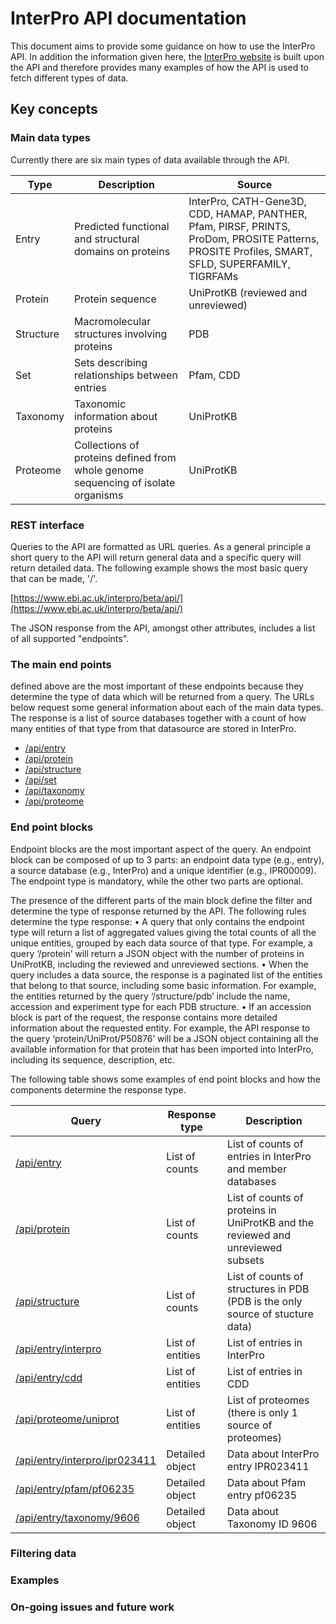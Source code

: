 # InterPro API documentation

This document aims to provide some guidance on how to use the InterPro API. In addition the information given here, 
the [InterPro website](https://www.ebi.ac.uk/interpro/beta) is built upon the API and therefore provides many examples
of how the API is used to fetch different types of data.

## Key concepts

### Main data types
Currently there are six main types of data available through the API.

|Type| Description|Source|
|----|----|----|
|Entry| Predicted functional and structural domains on proteins| InterPro, CATH-Gene3D, CDD, HAMAP, PANTHER, Pfam, PIRSF, PRINTS, ProDom, PROSITE Patterns, PROSITE Profiles, SMART, SFLD, SUPERFAMILY, TIGRFAMs| 
|Protein| Protein sequence| UniProtKB (reviewed and unreviewed)|
|Structure| Macromolecular structures involving proteins| PDB|
|Set| Sets describing relationships between entries|Pfam, CDD|
|Taxonomy| Taxonomic information about proteins|UniProtKB|
|Proteome| Collections of proteins defined from whole genome sequencing of isolate organisms|UniProtKB|

### REST interface
Queries to the API are formatted as URL queries. As a general principle a short query to the API will return general 
data and a specific query will return detailed data. The following example shows the most basic query that can 
be made, '/'.  

[https://www.ebi.ac.uk/interpro/beta/api/](https://www.ebi.ac.uk/interpro/beta/api/)

The JSON response from the API, amongst other attributes, includes a list of all supported  "endpoints". 


### The main end points 
defined above are the most important of these endpoints because they determine the type of data which will be returned from a query. The URLs below request some general information about each of the main data types. The response is a list of source databases together with a count of how many entities of that type from that datasource are stored in InterPro.

* [/api/entry](https://www.ebi.ac.uk/interpro/beta/api/entry)
* [/api/protein](https://www.ebi.ac.uk/interpro/beta/api/protein)
* [/api/structure](https://www.ebi.ac.uk/interpro/beta/api/structure)
* [/api/set](https://www.ebi.ac.uk/interpro/beta/api/set)
* [/api/taxonomy](https://www.ebi.ac.uk/interpro/beta/api/taxonomy)
* [/api/proteome](https://www.ebi.ac.uk/interpro/beta/api/proteome)


### End point blocks
Endpoint blocks are the most important aspect of the query. An endpoint block can be composed of up to 3 parts: an endpoint data type (e.g., entry), a source database (e.g., InterPro) and a unique identifier (e.g., IPR00009). The endpoint type is mandatory, while the other two parts are optional.

The presence of the different parts of the main block define the filter and determine the type of response returned by the API. The following rules determine the type response:
• A query that only contains the endpoint type will return a list of aggregated values giving the total counts of all the unique entities, grouped by each data source of that type. For example, a query ‘/protein’ will return a JSON object with the number of proteins in UniProtKB, including the reviewed and unreviewed sections.
• When the query includes a data source, the response is a paginated list of the entities that belong to that source, including some basic information. For example, the entities returned by the query ‘/structure/pdb’ include the name, accession and experiment type for each PDB structure.
• If an accession block is part of the request, the response contains more detailed information about the requested entity. For example, the API response to the query ‘protein/UniProt/P50876’ will be a JSON object containing all the available information for that protein that has been imported into InterPro, including its sequence, description, etc.

The following table shows some examples of end point blocks and how the components determine the response type.

|Query|Response type|Description|
|------|-------|------|
|[/api/entry](https://www.ebi.ac.uk/interpro/beta/api/entry)|List of counts|List of counts of entries in InterPro and member databases|
|[/api/protein](https://www.ebi.ac.uk/interpro/beta/api/protein)|List of counts|List of counts of proteins in UniProtKB and the reviewed and unreviewed subsets|
|[/api/structure](https://www.ebi.ac.uk/interpro/beta/api/structure)|List of counts|List of counts of structures in PDB (PDB is the only source of stucture data)|
|[/api/entry/interpro](https://www.ebi.ac.uk/interpro/beta/api/entry/interpro)|List of entities|List of entries in InterPro|
|[/api/entry/cdd](https://www.ebi.ac.uk/interpro/beta/api/entry/cdd)|List of entities|List of entries in CDD|
|[/api/proteome/uniprot](https://www.ebi.ac.uk/interpro/beta/api/proteome/uniprot)|List of entities|List of proteomes (there is only 1 source of proteomes)|
|[/api/entry/interpro/ipr023411](https://www.ebi.ac.uk/interpro/beta/api/entry/interpro/ipr023411)|Detailed object|Data about InterPro entry IPR023411|
|[/api/entry/pfam/pf06235](https://www.ebi.ac.uk/interpro/beta/api/entry/pfam/pf06235)|Detailed object|Data about Pfam entry pf06235|
|[/api/entry/taxonomy/9606](https://www.ebi.ac.uk/interpro/beta/api/entry/taxonomy/9606)|Detailed object|Data about Taxonomy ID 9606|

### Filtering data

### Examples

### On-going issues and future work

